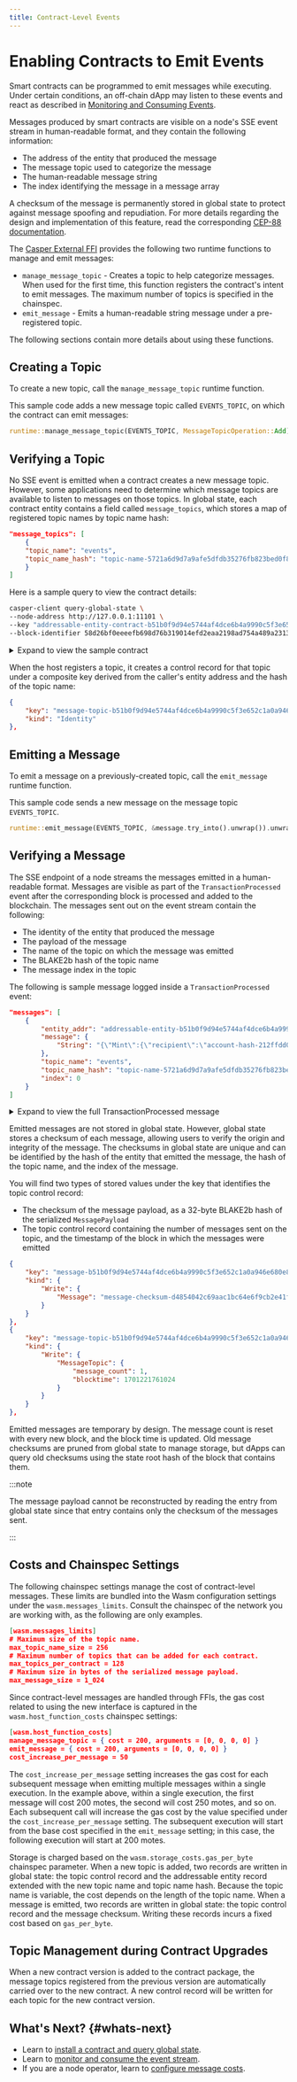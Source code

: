 ```yaml
---
title: Contract-Level Events
---
```


# Enabling Contracts to Emit Events 

Smart contracts can be programmed to emit messages while executing. Under certain conditions, an off-chain dApp may listen to these events and react as described in [Monitoring and Consuming Events](../dapps/monitor-and-consume-events.md).

Messages produced by smart contracts are visible on a node's SSE event stream in human-readable format, and they contain the following information:

- The address of the entity that produced the message
- The message topic used to categorize the message
- The human-readable message string
- The index identifying the message in a message array

A checksum of the message is permanently stored in global state to protect against message spoofing and repudiation. For more details regarding the design and implementation of this feature, read the corresponding [CEP-88 documentation](https://github.com/casper-network/ceps/pull/88).

The [Casper External FFI](https://docs.rs/casper-contract/latest/casper_contract/ext_ffi/index.html) provides the following two runtime functions to manage and emit messages:

- `manage_message_topic` - Creates a topic to help categorize messages. When used for the first time, this function registers the contract's intent to emit messages. The maximum number of topics is specified in the chainspec. <!-- TODO add link to chainspec -->
- `emit_message` - Emits a human-readable string message under a pre-registered topic.

The following sections contain more details about using these functions.

## Creating a Topic

To create a new topic, call the `manage_message_topic` runtime function. <!-- TODO add a link to docs.rs -->

<!-- TODO add a link to the CEP-78 contract when it becomes available -->

This sample code <!--"from a CEP-78 contract"--> adds a new message topic called `EVENTS_TOPIC`, on which the contract can emit messages:

```rust
runtime::manage_message_topic(EVENTS_TOPIC, MessageTopicOperation::Add).unwrap_or_revert();
```


## Verifying a Topic

No SSE event is emitted when a contract creates a new message topic. However, some applications need to determine which message topics are available to listen to messages on those topics. In global state, each contract entity contains a field called `message_topics`, which stores a map of registered topic names by topic name hash:

```json
"message_topics": [
    {
    "topic_name": "events",
    "topic_name_hash": "topic-name-5721a6d9d7a9afe5dfdb35276fb823bed0f825350e4d865a5ec0110c380de4e1"
    }
]
```

Here is a sample query to view the contract details:

```bash
casper-client query-global-state \
--node-address http://127.0.0.1:11101 \
--key "addressable-entity-contract-b51b0f9d94e5744af4dce6b4a9990c5f3e652c1a0a946e680e83f97d8846eff5" \
--block-identifier 58d26bf0eeeefb698d76b319014efd2eaa2198ad754a489a23131948ef41fdd2
```

<details>
<summary>Expand to view the sample contract</summary>

```json
{
  "jsonrpc": "2.0",
  "id": -4994937296370433409,
  "result": {
    "api_version": "1.0.0",
    "block_header": {
      "Version2": {
        "parent_hash": "deafd8e5c1aff47ae8528fa2d343b711c2f5cb18ee29527961b37d4d173ad42a",
        "state_root_hash": "96d8962c03899277f9a4bd667c0510c0eab490dd6253ae0b8cee4ebfbcd52be6",
        "body_hash": "28812ec460ab82f94f3c658e946bb4779c6b76dea9c55d18beaf1e47fe8dd9c9",
        "random_bit": false,
        "accumulated_seed": "96a09ea136bb7e4e99b039ee0f1f6d9dd88d663927faffc7eb5c60804056354c",
        "era_end": null,
        "timestamp": "2023-11-28T23:59:53.856Z",
        "era_id": 112,
        "height": 1066,
        "protocol_version": "1.0.0"
      }
    },
    "stored_value": {
      "AddressableEntity": {
        "package_hash": "contract-package-66cf48b3ccf32269ccc5d93059eef461bcf2c8b2460309ff3a442190688d5275",
        "byte_code_hash": "contract-wasm-23e042b941e45ea7fe4f81496fd778349f2002b2f786f9fddbdd1298450b60ad",
        "named_keys": [
          {
            "name": "acl_package_mode",
            "key": "uref-2a088bc6c30d1499cd9348d388a03c8162ab26d09b0484f634e6f4022581fe99-007"
          },
          {
            "name": "acl_whitelist",
            "key": "uref-d17ecf3fe6e46f9a6063cfb31cdb03cdd6b99d095b71d2247319c293f864c4d1-007"
          },
          {
            "name": "allow_minting",
            "key": "uref-c737324d1caa1885ad0f22f628933cfce91400ea259147186d330cf167eb6843-007"
          },
          {
            "name": "approved",
            "key": "uref-87a0de173fd6a56fb867bab46d8a508a43259a244ffdd8b0d98e5c286261f9af-007"
          },
          {
            "name": "balances",
            "key": "uref-0c08f3df6e05e509000cd57646b98983481b8bcd46b98f0aae1a5abccc1e114f-007"
          },
          {
            "name": "burn_mode",
            "key": "uref-e507551382a6217b9165dd222854e6c877d33eab9845c4b7e8444559303e5b8a-007"
          },
          {
            "name": "burnt_tokens",
            "key": "uref-4711c3ee36ac9639af509f45164fdb5a88692b109c3b2360e57d09fcdd702f63-007"
          },
          {
            "name": "cep78_CEP-78",
            "key": "uref-a02fc32366a7187448afb8263a8f3716e933d28d84db6c6403893d94917cf98d-007"
          },
          {
            "name": "collection_name",
            "key": "uref-89e904724d79a9f6d41958a3621b437c9e220ad081805f39040ff51c79a8d67c-007"
          },
          {
            "name": "collection_symbol",
            "key": "uref-d41a40789a84cc8e0314135695acc279875d6c7455daafe517cc4ae5329d95de-007"
          },
          {
            "name": "events_mode",
            "key": "uref-d950666b546fe7afcf123f833ba4166b395c03bdbfd5de86dab051af3c1cdac0-007"
          },
          {
            "name": "hash_by_index",
            "key": "uref-7c9751097762ad778a6a11151780d377cbc57e0807e289d278831ca9263aa844-007"
          },
          {
            "name": "holder_mode",
            "key": "uref-e7acd748f4f82e609aa49f577e78e1ce6b1ab1dad5b5b1b59c8ff965598a6f34-007"
          },
          {
            "name": "identifier_mode",
            "key": "uref-bf32824dddf12dd16668581211ed22bef4b36c22db0165bde4986508f363940e-007"
          },
          {
            "name": "index_by_hash",
            "key": "uref-e67fecb85654def8b1440907728491f4f1ae125a97f3fed93872c075e6fb4ad5-007"
          },
          {
            "name": "installer",
            "key": "account-hash-212ffdd040b65495419f4057c8392930e410f7bf24baeec8de59a6117b63e45c"
          },
          {
            "name": "json_schema",
            "key": "uref-f8b2f63a4c69a84c795908e9abd0f66b857790b8df627a21336d6d1e07bf7103-007"
          },
          {
            "name": "metadata_cep78",
            "key": "uref-5cf8084639c2b7b8f54ab78700e0a82107c0bb28966cdc3ffdd4bd0877a47f64-007"
          },
          {
            "name": "metadata_custom_validated",
            "key": "uref-f5ce01c02a1942a4833159d72414c014b0838b607b4f419af9e19cd2fb123658-007"
          },
          {
            "name": "metadata_mutability",
            "key": "uref-c11c8e99c52477efaae636890a49625f54e32b832e23e288e00952c8bf34610a-007"
          },
          {
            "name": "metadata_nft721",
            "key": "uref-d39ee0c77f9864b05297ac504ee5919d60dddb6c8c0d6ccce8225801885f8972-007"
          },
          {
            "name": "metadata_raw",
            "key": "uref-dc660363cb2b4dfea2c01d8c3bf2258a3700fb6c830d13972ff206e330fd791a-007"
          },
          {
            "name": "minting_mode",
            "key": "uref-962f6e020971031eb1bdd37f705df498cd4ee90c15aae901df9654a10461184d-007"
          },
          {
            "name": "nft_kind",
            "key": "uref-001ffa305e021b5d411a3e04707b3c17f0d31ee400e6c5faa9b8f66e0ebfdc99-007"
          },
          {
            "name": "nft_metadata_kind",
            "key": "uref-8dfb98ccdd030aae1e0dcda03dc728dd4332eb18c945fd25a55b43f9e487141e-007"
          },
          {
            "name": "nft_metadata_kinds",
            "key": "uref-cb9799861587032b55d391604c8a9f016d1237b0b600413d6c050da3e0fc81d1-007"
          },
          {
            "name": "number_of_minted_tokens",
            "key": "uref-cd0871a7e69b91a05dbf81068115e45380de3a35bd2258369e3a24b7958cd77f-007"
          },
          {
            "name": "operator_burn_mode",
            "key": "uref-40977d32bbfb85454c9e7b5ca03192efcd406f228d5c2e593210b3960e05604e-007"
          },
          {
            "name": "operators",
            "key": "uref-cbcb06403fbd8cb9f397029718f1f7e66bf5ec4e33aa58315dd3d5ecf5d078a7-007"
          },
          {
            "name": "ownership_mode",
            "key": "uref-bba9996be36b1526113a0aaa030db658edd3c8719a60d55b35b7312f01f2e6da-007"
          },
          {
            "name": "package_operator_mode",
            "key": "uref-c05e3e87f5a64fbc20615afffaa6e4c81d98431b698f681322f5d8730ff40590-007"
          },
          {
            "name": "page_table",
            "key": "uref-4c545e6e4860629fd138fcb91f24d21498e69b076d472660ff769dfc2a994301-007"
          },
          {
            "name": "receipt_name",
            "key": "uref-6ddba59f56a5d52df5b8f85d03d19003feec3307a9d9ac6b420486d1a440a586-007"
          },
          {
            "name": "reporting_mode",
            "key": "uref-b6c48cfa2fa090b71912b209638b33bbf8b670a8d8a1065d73b54c70f5cc414c-007"
          },
          {
            "name": "rlo_mflag",
            "key": "uref-d520d8cbca2b28a42f0db9493e94bdbb93f74702e20eac1a77b48dda39367afe-007"
          },
          {
            "name": "token_issuers",
            "key": "uref-c1993c045f9e656b4bcb40639705d232cb6ecb4a2c6a04aeb33baffe9869cb9a-007"
          },
          {
            "name": "token_owners",
            "key": "uref-1cabd90eac707493056418a62d8b82057af0d7c1e1b90d6139a46120fff4187d-007"
          },
          {
            "name": "total_token_supply",
            "key": "uref-09b6f0901eb8cd9c6272be8199aeff4c6f5d2e3989980b548dbd595b40c033bf-007"
          },
          {
            "name": "whitelist_mode",
            "key": "uref-af7ba884bbddf91530279c0ea005c56a4951f5330ebe5395528471302b791b3e-007"
          }
        ],
        "entry_points": [
          {
            "name": "approve",
            "entry_point": {
              "name": "approve",
              "args": [
                {
                  "name": "spender",
                  "cl_type": "Key"
                }
              ],
              "ret": "Unit",
              "access": "Public",
              "entry_point_type": "AddressableEntity"
            }
          },
          {
            "name": "balance_of",
            "entry_point": {
              "name": "balance_of",
              "args": [
                {
                  "name": "token_owner",
                  "cl_type": "Key"
                }
              ],
              "ret": "U64",
              "access": "Public",
              "entry_point_type": "AddressableEntity"
            }
          },
          {
            "name": "burn",
            "entry_point": {
              "name": "burn",
              "args": [],
              "ret": "Unit",
              "access": "Public",
              "entry_point_type": "AddressableEntity"
            }
          },
          {
            "name": "get_approved",
            "entry_point": {
              "name": "get_approved",
              "args": [],
              "ret": {
                "Option": "Key"
              },
              "access": "Public",
              "entry_point_type": "AddressableEntity"
            }
          },
          {
            "name": "init",
            "entry_point": {
              "name": "init",
              "args": [
                {
                  "name": "collection_name",
                  "cl_type": "String"
                },
                {
                  "name": "collection_symbol",
                  "cl_type": "String"
                },
                {
                  "name": "total_token_supply",
                  "cl_type": "U64"
                },
                {
                  "name": "allow_minting",
                  "cl_type": "Bool"
                },
                {
                  "name": "minting_mode",
                  "cl_type": "U8"
                },
                {
                  "name": "ownership_mode",
                  "cl_type": "U8"
                },
                {
                  "name": "nft_kind",
                  "cl_type": "U8"
                },
                {
                  "name": "holder_mode",
                  "cl_type": "U8"
                },
                {
                  "name": "whitelist_mode",
                  "cl_type": "U8"
                },
                {
                  "name": "acl_whitelist",
                  "cl_type": {
                    "List": "Key"
                  }
                },
                {
                  "name": "acl_package_mode",
                  "cl_type": "Bool"
                },
                {
                  "name": "package_operator_mode",
                  "cl_type": "Bool"
                },
                {
                  "name": "json_schema",
                  "cl_type": "String"
                },
                {
                  "name": "receipt_name",
                  "cl_type": "String"
                },
                {
                  "name": "identifier_mode",
                  "cl_type": "U8"
                },
                {
                  "name": "burn_mode",
                  "cl_type": "U8"
                },
                {
                  "name": "operator_burn_mode",
                  "cl_type": "Bool"
                },
                {
                  "name": "nft_metadata_kind",
                  "cl_type": "U8"
                },
                {
                  "name": "metadata_mutability",
                  "cl_type": "U8"
                },
                {
                  "name": "owner_reverse_lookup_mode",
                  "cl_type": "U8"
                },
                {
                  "name": "events_mode",
                  "cl_type": "U8"
                },
                {
                  "name": "transfer_filter_contract",
                  "cl_type": {
                    "Option": "Key"
                  }
                }
              ],
              "ret": "Unit",
              "access": "Public",
              "entry_point_type": "AddressableEntity"
            }
          },
          {
            "name": "is_approved_for_all",
            "entry_point": {
              "name": "is_approved_for_all",
              "args": [
                {
                  "name": "token_owner",
                  "cl_type": "Key"
                },
                {
                  "name": "operator",
                  "cl_type": "Key"
                }
              ],
              "ret": "Bool",
              "access": "Public",
              "entry_point_type": "AddressableEntity"
            }
          },
          {
            "name": "metadata",
            "entry_point": {
              "name": "metadata",
              "args": [],
              "ret": "String",
              "access": "Public",
              "entry_point_type": "AddressableEntity"
            }
          },
          {
            "name": "migrate",
            "entry_point": {
              "name": "migrate",
              "args": [
                {
                  "name": "cep78_package_key",
                  "cl_type": "Any"
                }
              ],
              "ret": "Unit",
              "access": "Public",
              "entry_point_type": "AddressableEntity"
            }
          },
          {
            "name": "mint",
            "entry_point": {
              "name": "mint",
              "args": [
                {
                  "name": "token_owner",
                  "cl_type": "Key"
                },
                {
                  "name": "token_meta_data",
                  "cl_type": "String"
                }
              ],
              "ret": {
                "Tuple3": [
                  "String",
                  "Key",
                  "String"
                ]
              },
              "access": "Public",
              "entry_point_type": "AddressableEntity"
            }
          },
          {
            "name": "owner_of",
            "entry_point": {
              "name": "owner_of",
              "args": [],
              "ret": "Key",
              "access": "Public",
              "entry_point_type": "AddressableEntity"
            }
          },
          {
            "name": "register_owner",
            "entry_point": {
              "name": "register_owner",
              "args": [],
              "ret": {
                "Tuple2": [
                  "String",
                  "URef"
                ]
              },
              "access": "Public",
              "entry_point_type": "AddressableEntity"
            }
          },
          {
            "name": "revoke",
            "entry_point": {
              "name": "revoke",
              "args": [],
              "ret": "Unit",
              "access": "Public",
              "entry_point_type": "AddressableEntity"
            }
          },
          {
            "name": "set_approval_for_all",
            "entry_point": {
              "name": "set_approval_for_all",
              "args": [
                {
                  "name": "approve_all",
                  "cl_type": "Bool"
                },
                {
                  "name": "operator",
                  "cl_type": "Key"
                }
              ],
              "ret": "Unit",
              "access": "Public",
              "entry_point_type": "AddressableEntity"
            }
          },
          {
            "name": "set_token_metadata",
            "entry_point": {
              "name": "set_token_metadata",
              "args": [
                {
                  "name": "token_meta_data",
                  "cl_type": "String"
                }
              ],
              "ret": "Unit",
              "access": "Public",
              "entry_point_type": "AddressableEntity"
            }
          },
          {
            "name": "set_variables",
            "entry_point": {
              "name": "set_variables",
              "args": [
                {
                  "name": "allow_minting",
                  "cl_type": "Bool"
                },
                {
                  "name": "contract_whitelist",
                  "cl_type": {
                    "List": {
                      "ByteArray": 32
                    }
                  }
                },
                {
                  "name": "acl_whitelist",
                  "cl_type": {
                    "List": "Key"
                  }
                },
                {
                  "name": "acl_package_mode",
                  "cl_type": "Bool"
                },
                {
                  "name": "package_operator_mode",
                  "cl_type": "Bool"
                },
                {
                  "name": "operator_burn_mode",
                  "cl_type": "Bool"
                }
              ],
              "ret": "Unit",
              "access": "Public",
              "entry_point_type": "AddressableEntity"
            }
          },
          {
            "name": "transfer",
            "entry_point": {
              "name": "transfer",
              "args": [
                {
                  "name": "source_key",
                  "cl_type": "Key"
                },
                {
                  "name": "target_key",
                  "cl_type": "Key"
                }
              ],
              "ret": {
                "Tuple2": [
                  "String",
                  "Key"
                ]
              },
              "access": "Public",
              "entry_point_type": "AddressableEntity"
            }
          },
          {
            "name": "updated_receipts",
            "entry_point": {
              "name": "updated_receipts",
              "args": [],
              "ret": {
                "List": {
                  "Tuple2": [
                    "String",
                    "Key"
                  ]
                }
              },
              "access": "Public",
              "entry_point_type": "AddressableEntity"
            }
          }
        ],
        "protocol_version": "1.0.0",
        "main_purse": "uref-596d134ad1078315a5e0cd2f40802b65cf53b6c789f0a38ba04157d04e15ab2b-007",
        "associated_keys": [
          {
            "account_hash": "account-hash-212ffdd040b65495419f4057c8392930e410f7bf24baeec8de59a6117b63e45c",
            "weight": 1
          }
        ],
        "action_thresholds": {
          "deployment": 1,
          "upgrade_management": 1,
          "key_management": 1
        },
        "message_topics": [
          {
            "topic_name": "events",
            "topic_name_hash": "topic-name-5721a6d9d7a9afe5dfdb35276fb823bed0f825350e4d865a5ec0110c380de4e1"
          }
        ]
      }
    },
    "merkle_proof": "[8288 hex chars]"
  }
}
```

</details>

<!-- TODO is EE = host in this context? -->
<!-- TODO is "topic" missing in the message payload? -->
When the host registers a topic, it creates a control record for that topic under a composite key derived from the caller's entity address and the hash of the topic name:

```json
{
    "key": "message-topic-b51b0f9d94e5744af4dce6b4a9990c5f3e652c1a0a946e680e83f97d8846eff5-topic-name-5721a6d9d7a9afe5dfdb35276fb823bed0f825350e4d865a5ec0110c380de4e1",
    "kind": "Identity"
},
```

## Emitting a Message

To emit a message on a previously-created topic, call the `emit_message` runtime function. <!-- TODO add a link to docs.rs -->

<!-- TODO add a link to the contract when it becomes available -->

This sample code <!--"from a CEP-78 contract"--> sends a new message on the message topic `EVENTS_TOPIC`. 

```rust
runtime::emit_message(EVENTS_TOPIC, &message.try_into().unwrap()).unwrap_or_revert();
```

## Verifying a Message

The SSE endpoint of a node streams the messages emitted in a human-readable format. Messages are visible as part of the `TransactionProcessed` event after the corresponding block is processed and added to the blockchain. The messages sent out on the event stream contain the following:

- The identity of the entity that produced the message
- The payload of the message
- The name of the topic on which the message was emitted
- The BLAKE2b hash of the topic name
- The message index in the topic

The following is sample message logged inside a `TransactionProcessed` event:

```json
"messages": [
    {
        "entity_addr": "addressable-entity-b51b0f9d94e5744af4dce6b4a9990c5f3e652c1a0a946e680e83f97d8846eff5",
        "message": {
            "String": "{\"Mint\":{\"recipient\":\"account-hash-212ffdd040b65495419f4057c8392930e410f7bf24baeec8de59a6117b63e45c\",\"token_id\":{\"Index\":0}}}"
        },
        "topic_name": "events",
        "topic_name_hash": "topic-name-5721a6d9d7a9afe5dfdb35276fb823bed0f825350e4d865a5ec0110c380de4e1",
        "index": 0
    }
]
```

<details>
<summary>Expand to view the full TransactionProcessed message</summary>

```json
data: {
    "TransactionProcessed": {
        "transaction_hash": {
            "Deploy": "09b90ada8b456e342f3209b3330c1d3bba0452d453c7f37106fed9799b280e26"
        },
        "account": "0130a16c8b0918cbfa8da00b6c0910ae0f2799dfd5ef7f092d0c4c1688031d60ac",
        "timestamp": "2023-11-29T01:35:41.522Z",
        "ttl": "30m",
        "block_hash": "b90c61cd1e3bc3be36110f04a7aec97b22bcfe9f36291cb011a14c4a663753bd",
        "execution_result": {
            "Version2": {
                "Success": {
                    "effects": [
                        {
                            "key": "account-hash-212ffdd040b65495419f4057c8392930e410f7bf24baeec8de59a6117b63e45c",
                            "kind": "Identity"
                        },
                        {
                            "key": "package-c092060112b445d1706f6962d7ad2da72a2e8312000e99d2b58f6a3e1624649a",
                            "kind": "Identity"
                        },
                        {
                            "key": "addressable-entity-system-f4952351cd81d38e205cd31a938b802241b70ac539d0fba5c5d2e0dc825f8944",
                            "kind": "Identity"
                        },
                        {
                            "key": "addressable-entity-system-f4952351cd81d38e205cd31a938b802241b70ac539d0fba5c5d2e0dc825f8944",
                            "kind": "Identity"
                        },
                        {
                            "key": "addressable-entity-system-f4952351cd81d38e205cd31a938b802241b70ac539d0fba5c5d2e0dc825f8944",
                            "kind": "Identity"
                        },
                        {
                            "key": "package-42c6bbc82e3fc9dc4f890f507812a49c19aa998ed09b9d97996d9257e3c8c1c1",
                            "kind": "Identity"
                        },
                        {
                            "key": "addressable-entity-system-f4952351cd81d38e205cd31a938b802241b70ac539d0fba5c5d2e0dc825f8944",
                            "kind": "Identity"
                        },
                        {
                            "key": "addressable-entity-system-f5a58fd26fb2200445eb04363affcc1240cb9e1882c6a86612de41e06e1082d1",
                            "kind": "Identity"
                        },
                        {
                            "key": "addressable-entity-system-f5a58fd26fb2200445eb04363affcc1240cb9e1882c6a86612de41e06e1082d1",
                            "kind": "Identity"
                        },
                        {
                            "key": "package-aabcd5869e1e47a6e66ca2430fcabbe9687241e55e0a070204b150771f7aef74",
                            "kind": "Identity"
                        },
                        {
                            "key": "addressable-entity-system-f5a58fd26fb2200445eb04363affcc1240cb9e1882c6a86612de41e06e1082d1",
                            "kind": "Identity"
                        },
                        {
                            "key": "balance-cfe2039aa5f3eca8a00d3444c4421e2034b77330d614b0c47c47d6af09113861",
                            "kind": "Identity"
                        },
                        {
                            "key": "balance-278862691b1d6698c02c82b302aa391f1cd10a3637e4a8c633b4560917bc607b",
                            "kind": "Identity"
                        },
                        {
                            "key": "balance-cfe2039aa5f3eca8a00d3444c4421e2034b77330d614b0c47c47d6af09113861",
                            "kind": {
                                "Write": {
                                    "CLValue": {
                                        "cl_type": "U512",
                                        "bytes": "0e9a6a8aff995ac138938d44c64d31",
                                        "parsed": "999999999999999999999518955956890"
                                    }
                                }
                            }
                        },
                        {
                            "key": "balance-278862691b1d6698c02c82b302aa391f1cd10a3637e4a8c633b4560917bc607b",
                            "kind": {
                                "AddUInt512": "7500000000"
                            }
                        },
                        {
                            "key": "addressable-entity-contract-b51b0f9d94e5744af4dce6b4a9990c5f3e652c1a0a946e680e83f97d8846eff5",
                            "kind": "Identity"
                        },
                        {
                            "key": "package-66cf48b3ccf32269ccc5d93059eef461bcf2c8b2460309ff3a442190688d5275",
                            "kind": "Identity"
                        },
                        {
                            "key": "byte-code-v1-wasm-23e042b941e45ea7fe4f81496fd778349f2002b2f786f9fddbdd1298450b60ad",
                            "kind": "Identity"
                        },
                        {
                            "key": "uref-c737324d1caa1885ad0f22f628933cfce91400ea259147186d330cf167eb6843-000",
                            "kind": "Identity"
                        },
                        {
                            "key": "uref-09b6f0901eb8cd9c6272be8199aeff4c6f5d2e3989980b548dbd595b40c033bf-000",
                            "kind": "Identity"
                        },
                        {
                            "key": "uref-cd0871a7e69b91a05dbf81068115e45380de3a35bd2258369e3a24b7958cd77f-000",
                            "kind": "Identity"
                        },
                        {
                            "key": "uref-962f6e020971031eb1bdd37f705df498cd4ee90c15aae901df9654a10461184d-000",
                            "kind": "Identity"
                        },
                        {
                            "key": "uref-e7acd748f4f82e609aa49f577e78e1ce6b1ab1dad5b5b1b59c8ff965598a6f34-000",
                            "kind": "Identity"
                        },
                        {
                            "key": "uref-cb9799861587032b55d391604c8a9f016d1237b0b600413d6c050da3e0fc81d1-000",
                            "kind": "Identity"
                        },
                        {
                            "key": "uref-bf32824dddf12dd16668581211ed22bef4b36c22db0165bde4986508f363940e-000",
                            "kind": "Identity"
                        },
                        {
                            "key": "dictionary-79bb2f90d7ab9cef266efe53e70722dc6e4fa56372ce8cd859b89cec3ff05307",
                            "kind": {
                                "Write": {
                                    "CLValue": {
                                        "cl_type": "Any",
                                        "bytes": "8f0000008b0000007b226e616d65223a20224a6f686e20446f65222c22746f6b656e5f757269223a202268747470733a5c2f5c2f7777772e626172666f6f2e636f6d222c22636865636b73756d223a202239343062666662336632626261333566383433313361613236646130396563653361643437303435633661313239326332626264326466346162316135356662227d0a20000000dc660363cb2b4dfea2c01d8c3bf2258a3700fb6c830d13972ff206e330fd791a0100000030",
                                        "parsed": null
                                    }
                                }
                            }
                        },
                        {
                            "key": "uref-bba9996be36b1526113a0aaa030db658edd3c8719a60d55b35b7312f01f2e6da-000",
                            "kind": "Identity"
                        },
                        {
                            "key": "dictionary-203953bdea81a8373a987786d74eb94d8626c401a28625bb66c006079fd2bde7",
                            "kind": {
                                "Write": {
                                    "CLValue": {
                                        "cl_type": "Any",
                                        "bytes": "2100000000212ffdd040b65495419f4057c8392930e410f7bf24baeec8de59a6117b63e45c0b200000001cabd90eac707493056418a62d8b82057af0d7c1e1b90d6139a46120fff4187d0100000030",
                                        "parsed": null
                                    }
                                }
                            }
                        },
                        {
                            "key": "dictionary-453603548bb0d677edaa9bbc014bff6e30801a8d86eb85f884ad08e874fdc0f1",
                            "kind": {
                                "Write": {
                                    "CLValue": {
                                        "cl_type": "Any",
                                        "bytes": "2100000000212ffdd040b65495419f4057c8392930e410f7bf24baeec8de59a6117b63e45c0b20000000c1993c045f9e656b4bcb40639705d232cb6ecb4a2c6a04aeb33baffe9869cb9a0100000030",
                                        "parsed": null
                                    }
                                }
                            }
                        },
                        {
                            "key": "dictionary-3344eae47d44ef595de8219a32c69e9ac51ee14f020bd5da24f899fd49d12abf",
                            "kind": {
                                "Write": {
                                    "CLValue": {
                                        "cl_type": "Any",
                                        "bytes": "08000000010000000000000005200000000c08f3df6e05e509000cd57646b98983481b8bcd46b98f0aae1a5abccc1e114f4000000032313266666464303430623635343935343139663430353763383339323933306534313066376266323462616565633864653539613631313762363365343563",
                                        "parsed": null
                                    }
                                }
                            }
                        },
                        {
                            "key": "uref-cd0871a7e69b91a05dbf81068115e45380de3a35bd2258369e3a24b7958cd77f-000",
                            "kind": {
                                "Write": {
                                    "CLValue": {
                                        "cl_type": "U64",
                                        "bytes": "0100000000000000",
                                        "parsed": 1
                                    }
                                }
                            }
                        },
                        {
                            "key": "uref-d950666b546fe7afcf123f833ba4166b395c03bdbfd5de86dab051af3c1cdac0-000",
                            "kind": "Identity"
                        },
                        {
                            "key": "message-topic-b51b0f9d94e5744af4dce6b4a9990c5f3e652c1a0a946e680e83f97d8846eff5-topic-name-5721a6d9d7a9afe5dfdb35276fb823bed0f825350e4d865a5ec0110c380de4e1",
                            "kind": "Identity"
                        },
                        {
                            "key": "message-b51b0f9d94e5744af4dce6b4a9990c5f3e652c1a0a946e680e83f97d8846eff5-topic-name-5721a6d9d7a9afe5dfdb35276fb823bed0f825350e4d865a5ec0110c380de4e1-0",
                            "kind": {
                                "Write": {
                                    "Message": "message-checksum-d4854042c69aac1bc64e6f9cb2e41f306fc106f79951429d1dfef56d638be3c0"
                                }
                            }
                        },
                        {
                            "key": "message-topic-b51b0f9d94e5744af4dce6b4a9990c5f3e652c1a0a946e680e83f97d8846eff5-topic-name-5721a6d9d7a9afe5dfdb35276fb823bed0f825350e4d865a5ec0110c380de4e1",
                            "kind": {
                                "Write": {
                                    "MessageTopic": {
                                        "message_count": 1,
                                        "blocktime": 1701221761024
                                    }
                                }
                            }
                        },
                        {
                            "key": "uref-b6c48cfa2fa090b71912b209638b33bbf8b670a8d8a1065d73b54c70f5cc414c-000",
                            "kind": "Identity"
                        },
                        {
                            "key": "deploy-09b90ada8b456e342f3209b3330c1d3bba0452d453c7f37106fed9799b280e26",
                            "kind": {
                                "Write": {
                                    "DeployInfo": {
                                        "deploy_hash": "09b90ada8b456e342f3209b3330c1d3bba0452d453c7f37106fed9799b280e26",
                                        "transfers": [],
                                        "from": "account-hash-212ffdd040b65495419f4057c8392930e410f7bf24baeec8de59a6117b63e45c",
                                        "source": "uref-cfe2039aa5f3eca8a00d3444c4421e2034b77330d614b0c47c47d6af09113861-007",
                                        "gas": "610139570"
                                    }
                                }
                            }
                        },
                        {
                            "key": "addressable-entity-system-f4952351cd81d38e205cd31a938b802241b70ac539d0fba5c5d2e0dc825f8944",
                            "kind": "Identity"
                        },
                        {
                            "key": "addressable-entity-system-f4952351cd81d38e205cd31a938b802241b70ac539d0fba5c5d2e0dc825f8944",
                            "kind": "Identity"
                        },
                        {
                            "key": "addressable-entity-system-f4952351cd81d38e205cd31a938b802241b70ac539d0fba5c5d2e0dc825f8944",
                            "kind": "Identity"
                        },
                        {
                            "key": "package-42c6bbc82e3fc9dc4f890f507812a49c19aa998ed09b9d97996d9257e3c8c1c1",
                            "kind": "Identity"
                        },
                        {
                            "key": "addressable-entity-system-f4952351cd81d38e205cd31a938b802241b70ac539d0fba5c5d2e0dc825f8944",
                            "kind": "Identity"
                        },
                        {
                            "key": "balance-278862691b1d6698c02c82b302aa391f1cd10a3637e4a8c633b4560917bc607b",
                            "kind": "Identity"
                        },
                        {
                            "key": "addressable-entity-system-f4952351cd81d38e205cd31a938b802241b70ac539d0fba5c5d2e0dc825f8944",
                            "kind": "Identity"
                        },
                        {
                            "key": "account-hash-212ffdd040b65495419f4057c8392930e410f7bf24baeec8de59a6117b63e45c",
                            "kind": "Identity"
                        },
                        {
                            "key": "addressable-entity-account-a4cb74407b8da22b5dbf8cec4b2280fd2f2276bfeaa34ec64753071adf8960f5",
                            "kind": "Identity"
                        },
                        {
                            "key": "addressable-entity-system-f5a58fd26fb2200445eb04363affcc1240cb9e1882c6a86612de41e06e1082d1",
                            "kind": "Identity"
                        },
                        {
                            "key": "package-aabcd5869e1e47a6e66ca2430fcabbe9687241e55e0a070204b150771f7aef74",
                            "kind": "Identity"
                        },
                        {
                            "key": "addressable-entity-system-f5a58fd26fb2200445eb04363affcc1240cb9e1882c6a86612de41e06e1082d1",
                            "kind": "Identity"
                        },
                        {
                            "key": "balance-278862691b1d6698c02c82b302aa391f1cd10a3637e4a8c633b4560917bc607b",
                            "kind": "Identity"
                        },
                        {
                            "key": "balance-cfe2039aa5f3eca8a00d3444c4421e2034b77330d614b0c47c47d6af09113861",
                            "kind": "Identity"
                        },
                        {
                            "key": "balance-278862691b1d6698c02c82b302aa391f1cd10a3637e4a8c633b4560917bc607b",
                            "kind": {
                                "Write": {
                                    "CLValue": {
                                        "cl_type": "U512",
                                        "bytes": "04df4c7928",
                                        "parsed": "679038175"
                                    }
                                }
                            }
                        },
                        {
                            "key": "balance-cfe2039aa5f3eca8a00d3444c4421e2034b77330d614b0c47c47d6af09113861",
                            "kind": {
                                "AddUInt512": "6820961825"
                            }
                        },
                        {
                            "key": "addressable-entity-system-f5a58fd26fb2200445eb04363affcc1240cb9e1882c6a86612de41e06e1082d1",
                            "kind": "Identity"
                        },
                        {
                            "key": "package-aabcd5869e1e47a6e66ca2430fcabbe9687241e55e0a070204b150771f7aef74",
                            "kind": "Identity"
                        },
                        {
                            "key": "addressable-entity-system-f5a58fd26fb2200445eb04363affcc1240cb9e1882c6a86612de41e06e1082d1",
                            "kind": "Identity"
                        },
                        {
                            "key": "balance-278862691b1d6698c02c82b302aa391f1cd10a3637e4a8c633b4560917bc607b",
                            "kind": "Identity"
                        },
                        {
                            "key": "balance-a3fceeee68671ef97338bbe16a31782a8e262b23c52116e0c73f02a1f25d14ac",
                            "kind": "Identity"
                        },
                        {
                            "key": "balance-278862691b1d6698c02c82b302aa391f1cd10a3637e4a8c633b4560917bc607b",
                            "kind": {
                                "Write": {
                                    "CLValue": {
                                        "cl_type": "U512",
                                        "bytes": "00",
                                        "parsed": "0"
                                    }
                                }
                            }
                        },
                        {
                            "key": "balance-a3fceeee68671ef97338bbe16a31782a8e262b23c52116e0c73f02a1f25d14ac",
                            "kind": {
                                "AddUInt512": "679038175"
                            }
                        }
                    ],
                    "transfers": [],
                    "cost": "610139570"
                }
            }
        },
        "messages": [
            {
                "entity_addr": "addressable-entity-b51b0f9d94e5744af4dce6b4a9990c5f3e652c1a0a946e680e83f97d8846eff5",
                "message": {
                    "String": "{\"Mint\":{\"recipient\":\"account-hash-212ffdd040b65495419f4057c8392930e410f7bf24baeec8de59a6117b63e45c\",\"token_id\":{\"Index\":0}}}"
                },
                "topic_name": "events",
                "topic_name_hash": "topic-name-5721a6d9d7a9afe5dfdb35276fb823bed0f825350e4d865a5ec0110c380de4e1",
                "index": 0
            }
        ]
    }
}
```

</details>

Emitted messages are not stored in global state. However, global state stores a checksum of each message, allowing users to verify the origin and integrity of the message. The checksums in global state are unique and can be identified by the hash of the entity that emitted the message, the hash of the topic name, and the index of the message.

<!-- TODO How do you query global state to get the checksum? I see it in the TransactionProcessed event. Reference the tool Alex wrote if it becomes available. -->

You will find two types of stored values under the key that identifies the topic control record:

- The checksum of the message payload, as a 32-byte BLAKE2b hash of the serialized `MessagePayload`
- The topic control record containing the number of messages sent on the topic, and the timestamp of the block in which the messages were emitted

```json
{
    "key": "message-b51b0f9d94e5744af4dce6b4a9990c5f3e652c1a0a946e680e83f97d8846eff5-topic-name-5721a6d9d7a9afe5dfdb35276fb823bed0f825350e4d865a5ec0110c380de4e1-0",
    "kind": {
        "Write": {
            "Message": "message-checksum-d4854042c69aac1bc64e6f9cb2e41f306fc106f79951429d1dfef56d638be3c0"
        }
    }
},
{
    "key": "message-topic-b51b0f9d94e5744af4dce6b4a9990c5f3e652c1a0a946e680e83f97d8846eff5-topic-name-5721a6d9d7a9afe5dfdb35276fb823bed0f825350e4d865a5ec0110c380de4e1",
    "kind": {
        "Write": {
            "MessageTopic": {
                "message_count": 1,
                "blocktime": 1701221761024
            }
        }
    }
},
```

Emitted messages are temporary by design. The message count is reset with every new block, and the block time is updated. Old message checksums are pruned from global state to manage storage, but dApps can query old checksums using the state root hash of the block that contains them.

<!-- TODO EXAMPLE Show how to verify messages by querying global state using the composite key -->

<!-- TODO EXAMPLE Query global state and show messages emitted in a block 
Here is how you can determine the number of messages emitted in a particular block:
-->

:::note

The message payload cannot be reconstructed by reading the entry from global state since that entry contains only the checksum of the messages sent.

:::


## Costs and Chainspec Settings

The following chainspec settings manage the cost of contract-level messages. These limits are bundled into the Wasm configuration settings under the `wasm.messages_limits`. Consult the chainspec of the network you are working with, as the following are only examples.

```json
[wasm.messages_limits]
# Maximum size of the topic name.
max_topic_name_size = 256
# Maximum number of topics that can be added for each contract.
max_topics_per_contract = 128
# Maximum size in bytes of the serialized message payload.
max_message_size = 1_024
```

Since contract-level messages are handled through FFIs, the gas cost related to using the new interface is captured in the `wasm.host_function_costs` chainspec settings:

```json
[wasm.host_function_costs]
manage_message_topic = { cost = 200, arguments = [0, 0, 0, 0] }
emit_message = { cost = 200, arguments = [0, 0, 0, 0] }
cost_increase_per_message = 50
```

The `cost_increase_per_message` setting increases the gas cost for each subsequent message when emitting multiple messages within a single execution. In the example above, within a single execution, the first message will cost 200 motes, the second will cost 250 motes, and so on. Each subsequent call will increase the gas cost by the value specified under the `cost_increase_per_message` setting. The subsequent execution will start from the base cost specified in the `emit_message` setting; in this case, the following execution will start at 200 motes.

Storage is charged based on the `wasm.storage_costs.gas_per_byte` chainspec parameter. 
When a new topic is added, two records are written in global state: the topic control record and the addressable entity record extended with the new topic name and topic name hash. Because the topic name is variable, the cost depends on the length of the topic name.
When a message is emitted, two records are written in global state: the topic control record and the message checksum. Writing these records incurs a fixed cost based on `gas_per_byte`.


## Topic Management during Contract Upgrades

When a new contract version is added to the contract package, the message topics registered from the previous version are automatically carried over to the new contract. A new control record will be written for each topic for the new contract version.


## What's Next? {#whats-next}

- Learn to [install a contract and query global state](../cli/installing-contracts.md).
- Learn to [monitor and consume the event stream](../dapps/monitor-and-consume-events.md).
- If you are a node operator, learn to [configure message costs](TBD). <!-- add a link -->
